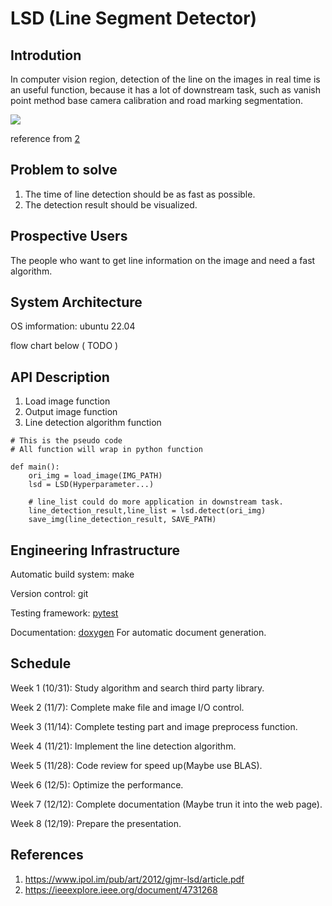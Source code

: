 #  LSD (Line Segment Detector)
## Introdution
In computer vision region, detection of the line on the images in real time is an useful function, because it has a lot of downstream task, such as vanish point method base camera calibration and road marking segmentation.

![](https://i.imgur.com/WD8w34b.png)

reference from [2](https://www.ipol.im/pub/art/2012/gjmr-lsd/article.pdf)
## Problem to solve
1. The time of line detection should be as fast as possible.
2. The detection result should be visualized.


## Prospective Users
The people who want to get line information on the image and need a fast algorithm. 


## System Architecture
OS imformation: ubuntu 22.04

flow chart below ( TODO )

## API Description
1. Load image function
2. Output image function 
3. Line detection algorithm function
```
# This is the pseudo code
# All function will wrap in python function 

def main():
    ori_img = load_image(IMG_PATH)
    lsd = LSD(Hyperparameter...)
    
    # line_list could do more application in downstream task.
    line_detection_result,line_list = lsd.detect(ori_img)
    save_img(line_detection_result, SAVE_PATH)
```
## Engineering Infrastructure
Automatic build system: make

Version control: git


Testing framework: [pytest](https://pytest.org)

Documentation: [doxygen](https://doxygen.nl/) For automatic document generation.

## Schedule
Week 1 (10/31): Study algorithm and search third party library.

Week 2 (11/7): Complete make file and image I/O control.

Week 3 (11/14): Complete testing part and image preprocess function.

Week 4 (11/21): Implement the line detection algorithm.

Week 5 (11/28): Code review for speed up(Maybe use BLAS).

Week 6 (12/5): Optimize the performance.

Week 7 (12/12): Complete documentation (Maybe trun it into the web page).

Week 8 (12/19): Prepare the presentation.

## References
1. https://www.ipol.im/pub/art/2012/gjmr-lsd/article.pdf
2. https://ieeexplore.ieee.org/document/4731268
